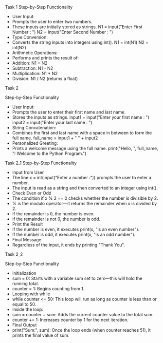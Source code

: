 Task 1 
 Step-by-Step Functionality
- User Input:
- Prompts the user to enter two numbers.
- These inputs are initially stored as strings.
N1 = input("Enter First Number : ")
N2 = input("Enter Second Number : ")
- Type Conversion:
- Converts the string inputs into integers using int().
N1 = int(N1)
N2 = int(N2)
- Arithmetic Operations:
- Performs and prints the result of:
- Addition: N1 + N2
- Subtraction: N1 - N2
- Multiplication: N1 * N2
- Division: N1 / N2 (returns a float)


Task 2

 Step-by-Step Functionality
- User Input:
- Prompts the user to enter their first name and last name.
- Stores the inputs as strings.
input1 = input("Enter your first name : ")
input2 = input("Enter your last name : ")
- String Concatenation:
- Combines the first and last name with a space in between to form the full name.
full_name = input1 + " " + input2
- Personalized Greeting:
- Prints a welcome message using the full name.
print("Hello, ", full_name, "! Welcome to the Python Program.")


Task 2_1
 Step-by-Step Functionality
- Input from User
- The line x = int(input("Enter a number :")) prompts the user to enter a number.
- The input is read as a string and then converted to an integer using int().
- Check Even or Odd
- The condition if x % 2 == 0 checks whether the number is divisible by 2.
- % is the modulo operator—it returns the remainder when x is divided by 2.
- If the remainder is 0, the number is even.
- If the remainder is not 0, the number is odd.
- Print the Result
- If the number is even, it executes print(x, "is an even number").
- If the number is odd, it executes print(x, "is an odd number").
- Final Message
- Regardless of the input, it ends by printing "Thank You".

Task 2_2

 Step-by-Step Functionality
- Initialization
- sum = 0: Starts with a variable sum set to zero—this will hold the running total.
- counter = 1: Begins counting from 1.
- Looping with while
- while counter <= 50: This loop will run as long as counter is less than or equal to 50.
- Inside the loop:
- sum = counter + sum: Adds the current counter value to the total sum.
- counter += 1: Increases counter by 1 for the next iteration.
- Final Output
- print("Sum:", sum): Once the loop ends (when counter reaches 51), it prints the final value of sum.







